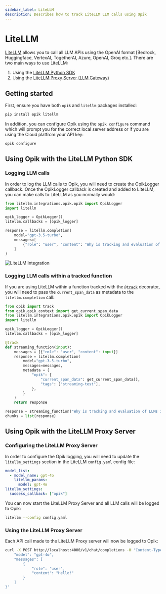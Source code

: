 ```yaml
---
sidebar_label: LiteLLM
description: Describes how to track LiteLLM LLM calls using Opik
---
```


# LiteLLM

[LiteLLM](https://github.com/BerriAI/litellm) allows you to call all LLM APIs using the OpenAI format [Bedrock, Huggingface, VertexAI, TogetherAI, Azure, OpenAI, Groq etc.]. There are two main ways to use LiteLLM:

1. Using the [LiteLLM Python SDK](https://docs.litellm.ai/docs/#litellm-python-sdk)
2. Using the [LiteLLM Proxy Server (LLM Gateway)](https://docs.litellm.ai/docs/#litellm-proxy-server-llm-gateway)

## Getting started

First, ensure you have both `opik` and `litellm` packages installed:

```bash
pip install opik litellm
```

In addition, you can configure Opik using the `opik configure` command which will prompt you for the correct local server address or if you are using the Cloud platfrom your API key:

```bash
opik configure
```

## Using Opik with the LiteLLM Python SDK

### Logging LLM calls

In order to log the LLM calls to Opik, you will need to create the OpikLogger callback. Once the OpikLogger callback is created and added to LiteLLM, you can make calls to LiteLLM as you normally would:

```python
from litellm.integrations.opik.opik import OpikLogger
import litellm

opik_logger = OpikLogger()
litellm.callbacks = [opik_logger]

response = litellm.completion(
    model="gpt-3.5-turbo",
    messages=[
        {"role": "user", "content": "Why is tracking and evaluation of LLMs important?"}
    ]
)
```

![LiteLLM Integration](/img/cookbook/litellm_cookbook.png)

### Logging LLM calls within a tracked function

If you are using LiteLLM within a function tracked with the [`@track`](/tracing/log_traces.mdx#using-function-decorators) decorator, you will need to pass the `current_span_data` as metadata to the `litellm.completion` call:

```python
from opik import track
from opik.opik_context import get_current_span_data
from litellm.integrations.opik.opik import OpikLogger
import litellm

opik_logger = OpikLogger()
litellm.callbacks = [opik_logger]

@track
def streaming_function(input):
    messages = [{"role": "user", "content": input}]
    response = litellm.completion(
        model="gpt-3.5-turbo",
        messages=messages,
        metadata = {
            "opik": {
                "current_span_data": get_current_span_data(),
                "tags": ["streaming-test"],
            },
        }
    )
    return response

response = streaming_function("Why is tracking and evaluation of LLMs important?")
chunks = list(response)
```

## Using Opik with the LiteLLM Proxy Server

### Configuring the LiteLLM Proxy Server

In order to configure the Opik logging, you will need to update the `litellm_settings` section in the LiteLLM `config.yaml` config file:

```yaml
model_list:
  - model_name: gpt-4o
    litellm_params:
      model: gpt-4o
litellm_settings:
  success_callback: ["opik"]
```

You can now start the LiteLLM Proxy Server and all LLM calls will be logged to Opik:

```bash
litellm --config config.yaml
```

### Using the LiteLLM Proxy Server

Each API call made to the LiteLLM Proxy server will now be logged to Opik:

```bash
curl -X POST http://localhost:4000/v1/chat/completions -H "Content-Type: application/json" -d '{
    "model": "gpt-4o",
    "messages": [
        {
            "role": "user",
            "content": "Hello!"
        }
    ]
}'
```
